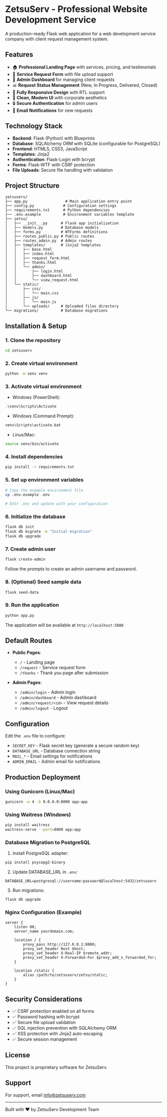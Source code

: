 # ZetsuServ - Professional Website Development Service

A production-ready Flask web application for a web development service company with client request management system.

## Features

- 🏠 **Professional Landing Page** with services, pricing, and testimonials
- 📝 **Service Request Form** with file upload support
- 🔐 **Admin Dashboard** for managing client requests
- 📊 **Request Status Management** (New, In Progress, Delivered, Closed)
- 📱 **Fully Responsive Design** with RTL support
- 🎨 **Clean, Modern UI** with corporate aesthetics
- 🔒 **Secure Authentication** for admin users
- 📧 **Email Notifications** for new requests

## Technology Stack

- **Backend**: Flask (Python) with Blueprints
- **Database**: SQLAlchemy ORM with SQLite (configurable for PostgreSQL)
- **Frontend**: HTML5, CSS3, JavaScript
- **Templates**: Jinja2
- **Authentication**: Flask-Login with bcrypt
- **Forms**: Flask-WTF with CSRF protection
- **File Uploads**: Secure file handling with validation

## Project Structure

```
zetsuserv/
├── app.py                 # Main application entry point
├── config.py             # Configuration settings
├── requirements.txt      # Python dependencies
├── .env.example          # Environment variables template
├── zetsu/
│   ├── __init__.py      # Flask app initialization
│   ├── models.py        # Database models
│   ├── forms.py         # WTForms definitions
│   ├── routes_public.py # Public routes
│   ├── routes_admin.py  # Admin routes
│   ├── templates/       # Jinja2 templates
│   │   ├── base.html
│   │   ├── index.html
│   │   ├── request_form.html
│   │   ├── thanks.html
│   │   └── admin/
│   │       ├── login.html
│   │       ├── dashboard.html
│   │       └── view_request.html
│   └── static/
│       ├── css/
│       │   └── main.css
│       ├── js/
│       │   └── main.js
│       └── uploads/     # Uploaded files directory
└── migrations/          # Database migrations
```

## Installation & Setup

### 1. Clone the repository
```bash
cd zetsuserv
```

### 2. Create virtual environment
```bash
python -m venv venv
```

### 3. Activate virtual environment
- Windows (PowerShell):
```powershell
.\venv\Scripts\Activate
```
- Windows (Command Prompt):
```cmd
venv\Scripts\activate.bat
```
- Linux/Mac:
```bash
source venv/bin/activate
```

### 4. Install dependencies
```bash
pip install -r requirements.txt
```

### 5. Set up environment variables
```bash
# Copy the example environment file
cp .env.example .env

# Edit .env and update with your configuration
```

### 6. Initialize the database
```bash
flask db init
flask db migrate -m "Initial migration"
flask db upgrade
```

### 7. Create admin user
```bash
flask create-admin
```
Follow the prompts to create an admin username and password.

### 8. (Optional) Seed sample data
```bash
flask seed-data
```

### 9. Run the application
```bash
python app.py
```

The application will be available at `http://localhost:5000`

## Default Routes

- **Public Pages**:
  - `/` - Landing page
  - `/request` - Service request form
  - `/thanks` - Thank you page after submission

- **Admin Pages**:
  - `/admin/login` - Admin login
  - `/admin/dashboard` - Admin dashboard
  - `/admin/request/<id>` - View request details
  - `/admin/logout` - Logout

## Configuration

Edit the `.env` file to configure:

- `SECRET_KEY` - Flask secret key (generate a secure random key)
- `DATABASE_URL` - Database connection string
- `MAIL_*` - Email settings for notifications
- `ADMIN_EMAIL` - Admin email for notifications

## Production Deployment

### Using Gunicorn (Linux/Mac)

```bash
gunicorn -w 4 -b 0.0.0.0:8000 app:app
```

### Using Waitress (Windows)

```bash
pip install waitress
waitress-serve --port=8000 app:app
```

### Database Migration to PostgreSQL

1. Install PostgreSQL adapter:
```bash
pip install psycopg2-binary
```

2. Update DATABASE_URL in `.env`:
```
DATABASE_URL=postgresql://username:password@localhost:5432/zetsuserv
```

3. Run migrations:
```bash
flask db upgrade
```

### Nginx Configuration (Example)

```nginx
server {
    listen 80;
    server_name yourdomain.com;

    location / {
        proxy_pass http://127.0.0.1:8000;
        proxy_set_header Host $host;
        proxy_set_header X-Real-IP $remote_addr;
        proxy_set_header X-Forwarded-For $proxy_add_x_forwarded_for;
    }

    location /static {
        alias /path/to/zetsuserv/zetsu/static;
    }
}
```

## Security Considerations

- ✅ CSRF protection enabled on all forms
- ✅ Password hashing with bcrypt
- ✅ Secure file upload validation
- ✅ SQL injection prevention with SQLAlchemy ORM
- ✅ XSS protection with Jinja2 auto-escaping
- ✅ Secure session management

## License

This project is proprietary software for ZetsuServ.

## Support

For support, email info@zetsuserv.com

---

Built with ❤️ by ZetsuServ Development Team
